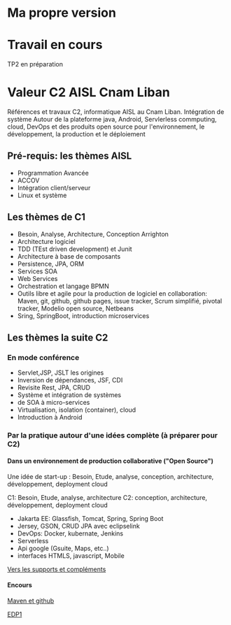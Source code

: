 # Ma propre version

# Travail en cours
TP2 en préparation

# Valeur C2 AISL Cnam Liban

Références et  travaux C2, informatique AISL au Cnam Liban. Intégration de système Autour de la plateforme java, Android, Servlerless commputing, cloud, DevOps et des produits open source pour l'environnement, le développement, la production et le déploiement

## Pré-requis: les thèmes AISL 
* Programmation Avancée
* ACCOV
* Intégration client/serveur
* Linux et système


## Les thèmes de C1
* Besoin, Analyse, Architecture, Conception Arrighton
* Architecture logiciel
* TDD (TEst driven development) et Junit
* Architecture à base de composants
* Persistence, JPA, ORM
* Services SOA
* Web Services
* Orchestration et langage BPMN 
* Outils libre et agile pour la production de logiciel en collaboration: Maven, git, github, github pages, issue tracker, Scrum simplifié, pivotal tracker, Modelio open source, Netbeans
* Sring, SpringBoot, introduction microservices

## Les thèmes la suite C2

### En mode conférence
* Servlet,JSP, JSLT les origines
* Inversion de dépendances, JSF, CDI 
* Revisite Rest, JPA, CRUD
* Système et intégration de systèmes
* de SOA à micro-services
* Virtualisation, isolation (container), cloud
* Introduction à Android


### Par la pratique autour d'une idées complète (à préparer pour C2)

#### Dans un environnement de production collaborative ("Open Source") 

Une idée de start-up : Besoin, Etude, analyse, conception, architecture, développement, deployment cloud

C1:  Besoin, Etude, analyse, architecture
C2:  conception, architecture, développement, deployment cloud

* Jakarta EE: Glassfish, Tomcat, Spring, Spring Boot
* Jersey, GSON, CRUD JPA avec eclipselink
* DevOps: Docker, kubernate, Jenkins 
* Serverless 
* Api google (Gsuite, Maps, etc..)
* interfaces HTMLS, javascript, Mobile

[Vers les supports et compléments](support)

#### Encours

[Maven et github](/C1/MavenEtGithub/)

[EDP1](/C1/EDP/edp1/)
